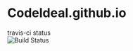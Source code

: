 # CodeIdeal.github.io

travis-ci status  
![Build Status](https://travis-ci.org/CodeIdeal/CodeIdeal.github.io.svg?branch=deploy)